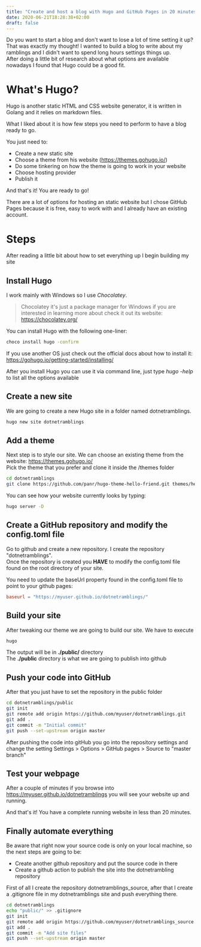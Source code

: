 ```yaml
---
title: "Create and host a blog with Hugo and GitHub Pages in 20 minutes"
date: 2020-06-21T18:28:38+02:00
draft: false
---
```



Do you want to start a blog and don't want to lose a lot of time setting it up?  
That was exactly my thought! I wanted to build a blog to write about my ramblings and I didn't want to spend long hours settings things up.  
After doing a little bit of research about what options are available nowadays I found that Hugo could be a good fit.

# What's Hugo?

Hugo is another static HTML and CSS website generator, it is written in Golang and it relies on markdown files.  

What I liked about it is how few steps you need to perform to have a blog ready to go. 

You just need to:  

+ Create a new static site
+ Choose a theme from his website  (https://themes.gohugo.io/)
+ Do some tinkering on how the theme is going to work in your website 
+ Choose hosting provider
+ Publish it

And that's it! You are ready to go!

There are a lot of options for hosting an static website but I chose GitHub Pages because it is free, easy to work with and I already have an existing account. 


# Steps

After reading a little bit about how to set everything up I begin building my site

## Install Hugo

I work mainly with Windows so I use *Chocolatey*.

> Chocolatey it's just a package manager for Windows if you are interested in learning more about check it out its website:  https://chocolatey.org/  

You can install Hugo with the following one-liner:

```bash
choco install hugo -confirm
```

If you use another OS just check out the official docs about how to install it:   
https://gohugo.io/getting-started/installing/

After you install Hugo you can use it via command line, just type <i>hugo -help</i> to list all the options available

## Create a new site

We are going to create a new Hugo site in a folder named dotnetramblings.

```bash
hugo new site dotnetramblings
```

## Add a theme

Next step is to style our site. We can choose an existing theme from the website: https://themes.gohugo.io/   
Pick the theme that you prefer and clone it inside the /themes folder

```bash
cd dotnetramblings
git clone https://github.com/panr/hugo-theme-hello-friend.git themes/hello-friend
```

You can see how your website currently looks by typing:

```bash
hugo server -D
```

## Create a GitHub repository and modify the config.toml file

Go to github and create a new repository. I create the repository "dotnetramblings".   
Once the repository is created you **HAVE** to modify the config.toml file found on the root directory of your site.   

You need to update the baseUrl property found in the config.toml file to point to your github pages:   

```toml
baseurl = "https://myuser.github.io/dotnetramblings/"
```


## Build your site

After tweaking our theme we are going to build our site. We have to execute 

```bash
hugo
```

The output will be in **./public/** directory  
The **./public** directory is what we are going to publish into github   


## Push your code into GitHub

After that you just have to set the repository in the public folder

```bash
cd dotnetramblings/public
git init
git remote add origin https://github.com/myuser/dotnetramblings.git
git add .
git commit -m "Initial commit"
git push --set-upstream origin master
```

After pushing the code into gitHub you go into the repository settings and change the setting Settings > Options > GitHub pages > Source  to "master branch"

## Test your webpage

After a couple of minutes if you browse into https://myuser.github.io/dotnetramblings you will see your website up and running.

And that's it! You have a complete running website in less than 20 minutes. 


## Finally automate everything

Be aware that right now your source code is only on your local machine, so the next steps are going to be:    

- Create another github repository and put the source code in there 
- Create a github action to publish the site into the dotnetrambling repository

First of all I create the repository dotnetramblings_source, after that I create a .gitignore file in my dotnetramblings site and push everything there.

```bash
cd dotnetramblings
echo "public/" >> .gitignore
git init
git remote add origin https://github.com/myuser/dotnetramblings_source.git
git add .
git commit -m "Add site files"
git push --set-upstream origin master

```